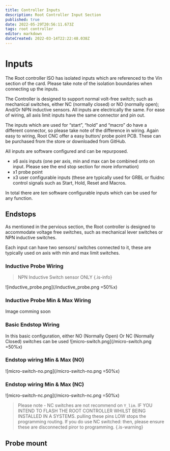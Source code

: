 ```yaml
---
title: Controller Inputs
description: Root Controller Input Section
published: true
date: 2022-05-29T20:56:11.673Z
tags: root controller
editor: markdown
dateCreated: 2022-03-14T22:22:48.038Z
---
```


# Inputs
The Root controller ISO has isolated inputs which are referenced to the Vin section of the card. Please take note of the isolation boundaries when connecting up the inputs.

The Controller is designed to support normal volt-free switch; such as mechanical switches, either NC (normally closed) or NO (normally open); And/Or NPN inductive sensors. All inputs are electrically the same. For ease of wiring, all axis limit inputs have the same connector and pin out. 

The inputs which are used for “start”, “hold” and “macro” do have a different connector, so please take note of the difference in wiring. Again easy to wiring, Root CNC offer a easy button/ probe point PCB. These can be purchased from the store or downloaded from GitHub.

All inputs are software configured and can be repurposed.

- x6 axis inputs (one per axis, min and max can be combined onto on input. Please see the end stop section for more information)
- x1 probe point
- x3 user configurable inputs (these are typically used for GRBL or fluidnc control signals such as Start, Hold, Reset and Macros.

In total there are *ten* software configurable inputs which can be used for any function.

## Endstops
As mentioned in the pervious section, the Root controller is designed to accommodate voltage free switches, such as mechanical lever switches or NPN inductive switches.

Each input can have two sensors/ switches connected to it, these are typically used on axis with min and max limit switches.

### Inductive Probe Wiring 
> NPN Inductive Switch sensor ONLY {.is-info}

![inductive_probe.png](/inductive_probe.png =50%x)
### Inductive Probe Min & Max Wiring 
Image comming soon
### Basic Endstop Wiring
In this basic configuration, either NO (Normally Open) Or NC (Normally Closed) switches can be used
![micro-switch.png](/micro-switch.png =50%x)
### Endstop wiring Min & Max (NO)
![micro-switch-no.png](/micro-switch-no.png =50%x)
### Endstop wiring Min & Max (NC)
![micro-switch-nc.png](/micro-switch-nc.png =50%x)
> Please note - NC switches are not recommend on `Y_lim`. IF YOU INTEND TO FLASH THE ROOT CONTROLLER WHILST BEING INSTALLED IN A SYSTEMS. pulling these pins LOW stops the programming routing. If you do use NC switched: then, please ensure these are disconnected piror to programming. 
{.is-warning}



## Probe mount
